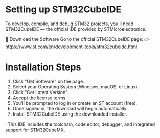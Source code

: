 # Setting up STM32CubeIDE
To develop, compile, and debug STM32 projects, you’ll need STM32CubeIDE — the official IDE provided by STMicroelectronics.

🔗 Download the Software
Go to the official STM32CubeIDE page:
👉 https://www.st.com/en/development-tools/stm32cubeide.html

# Installation Steps
1. Click "Get Software" on the page.
2. Select your Operating System (Windows, macOS, or Linux).
3. Click "Get Latest Version".
4. Accept the license terms.
5. You’ll be prompted to log in or create an ST account (free).
6. Once signed in, the download will begin automatically.
7. Install STM32CubeIDE using the downloaded installer.

ℹ️ This IDE includes the toolchain, code editor, debugger, and integrated support for STM32CubeMX.
